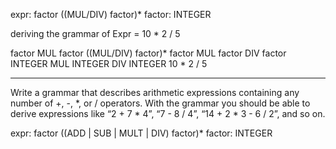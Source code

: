 
expr: factor ((MUL/DIV) factor)*
factor: INTEGER

deriving the grammar of Expr = 10 * 2 / 5

factor MUL factor ((MUL/DIV) factor)*
factor MUL factor DIV factor
INTEGER MUL INTEGER DIV INTEGER
10 * 2 / 5


--------------------------
Write a grammar that describes arithmetic expressions containing any number of +, -, *, or / operators. With the grammar you should be able to derive expressions like “2 + 7 * 4”, “7 - 8 / 4”, “14 + 2 * 3 - 6 / 2”, and so on.

expr: factor ((ADD | SUB | MULT | DIV) factor)*
factor: INTEGER